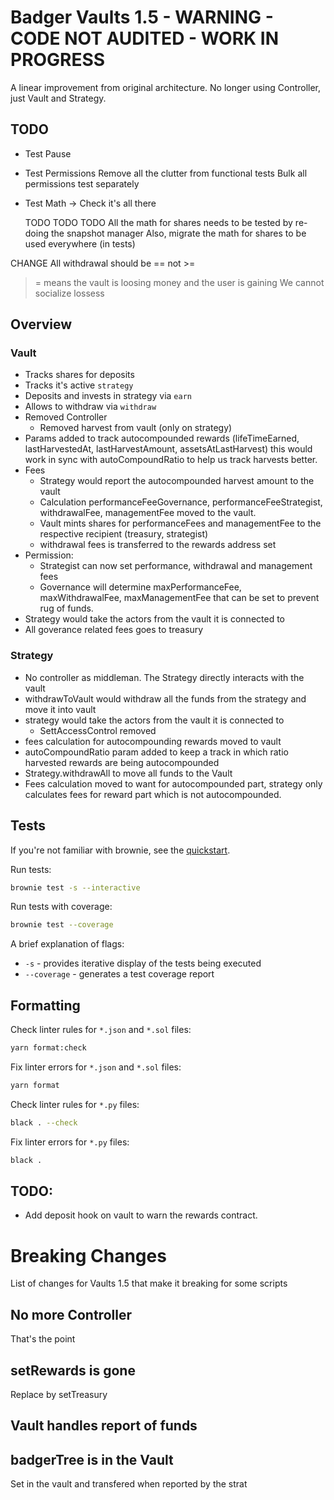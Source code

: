 # Badger Vaults 1.5 - WARNING - CODE NOT AUDITED - WORK IN PROGRESS

A linear improvement from original architecture. No longer using Controller, just Vault and Strategy.

## TODO

- Test Pause
- Test Permissions
  Remove all the clutter from functional tests
  Bulk all permissions test separately

- Test Math
  -> Check it's all there

  TODO TODO TODO
  All the math for shares needs to be tested by re-doing the snapshot manager
  Also, migrate the math for shares to be used everywhere (in tests)

CHANGE
All withdrawal should be == not >=

> = means the vault is loosing money and the user is gaining
> We cannot socialize lossess

## Overview

### Vault

- Tracks shares for deposits
- Tracks it's active `strategy`
- Deposits and invests in strategy via `earn`
- Allows to withdraw via `withdraw`
- Removed Controller
  - Removed harvest from vault (only on strategy)
- Params added to track autocompounded rewards (lifeTimeEarned, lastHarvestedAt, lastHarvestAmount, assetsAtLastHarvest)
  this would work in sync with autoCompoundRatio to help us track harvests better.
- Fees
  - Strategy would report the autocompounded harvest amount to the vault
  - Calculation performanceFeeGovernance, performanceFeeStrategist, withdrawalFee, managementFee moved to the vault.
  - Vault mints shares for performanceFees and managementFee to the respective recipient (treasury, strategist)
  - withdrawal fees is transferred to the rewards address set
- Permission:
  - Strategist can now set performance, withdrawal and management fees
  - Governance will determine maxPerformanceFee, maxWithdrawalFee, maxManagementFee that can be set to prevent rug of funds.
- Strategy would take the actors from the vault it is connected to
- All goverance related fees goes to treasury

### Strategy

- No controller as middleman. The Strategy directly interacts with the vault
- withdrawToVault would withdraw all the funds from the strategy and move it into vault
- strategy would take the actors from the vault it is connected to
  - SettAccessControl removed
- fees calculation for autocompounding rewards moved to vault
- autoCompoundRatio param added to keep a track in which ratio harvested rewards are being autocompounded
- Strategy.withdrawAll to move all funds to the Vault
- Fees calculation moved to want for autocompounded part, strategy only calculates fees for reward part which is not autocompounded.

## Tests

If you're not familiar with brownie, see the [quickstart](https://eth-brownie.readthedocs.io/en/stable/quickstart.html).

Run tests:

```bash
brownie test -s --interactive
```

Run tests with coverage:

```bash
brownie test --coverage
```

A brief explanation of flags:

- `-s` - provides iterative display of the tests being executed
- `--coverage` - generates a test coverage report

## Formatting

Check linter rules for `*.json` and `*.sol` files:

```bash
yarn format:check
```

Fix linter errors for `*.json` and `*.sol` files:

```bash
yarn format
```

Check linter rules for `*.py` files:

```bash
black . --check
```

Fix linter errors for `*.py` files:

```bash
black .
```

## TODO:

- Add deposit hook on vault to warn the rewards contract.



# Breaking Changes

List of changes for Vaults 1.5 that make it breaking for some scripts

## No more Controller
That's the point

## setRewards is gone
Replace by setTreasury

## Vault handles report of funds

## badgerTree is in the Vault
Set in the vault and transfered when reported by the strat